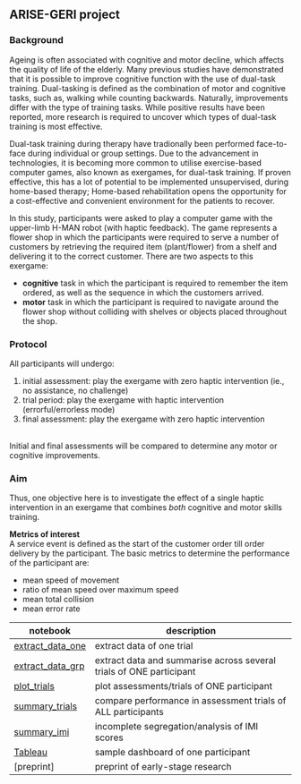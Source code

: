 ## ARISE-GERI project

### Background
Ageing is often associated with cognitive and motor decline, which affects the quality of life of the elderly. Many previous studies have demonstrated that it is possible to improve cognitive function with the use of dual-task training. Dual-tasking is defined as the combination of motor and cognitive tasks, such as, walking while counting backwards. Naturally, improvements differ with the type of training tasks. While positive results have been reported, more research is required to uncover which types of dual-task training is most effective. 

Dual-task training during therapy have tradionally been performed face-to-face during individual or group settings. Due to the advancement in technologies, it is becoming more common to utilise exercise-based computer games, also known as exergames, for dual-task training. If proven effective, this has a lot of potential to be implemented unsupervised, during home-based therapy; Home-based rehabilitation opens the opportunity for a cost-effective and convenient environment for the patients to recover. 

In this study, participants were asked to play a computer game with the upper-limb H-MAN robot (with haptic feedback). The game represents a flower shop in which the participants were required to serve a number of customers by retrieving the required item (plant/flower) from a shelf and delivering it to the correct customer. There are two aspects to this exergame:
- **cognitive** task in which the participant is required to remember the item ordered, as well as the sequence in which the customers arrived.
- **motor** task in which the participant is required to navigate around the flower shop without colliding with shelves or objects placed throughout the shop.

### Protocol
All participants will undergo:
1. initial assessment: play the exergame with zero haptic intervention (ie., no assistance, no challenge)
2. trial period: play the exergame with haptic intervention (errorful/errorless mode)
3. final assessment: play the exergame with zero haptic intervention

<br> Initial and final assessments will be compared to determine any motor or cognitive improvements. 

### Aim
Thus, one objective here is to investigate the effect of a single haptic intervention in an exergame that combines *both* cognitive and motor skills training. 

**Metrics of interest**
<br> A service event is defined as the start of the customer order till order delivery by the participant. The basic metrics to determine the performance of the participant are: 
- mean speed of movement 
- ratio of mean speed over maximum speed
- mean total collision
- mean error rate 


| notebook                | description |
|-------------------------|--------------|
| [extract_data_one](https://github.com/doscsy12/AC_projects/blob/main/GeCog/data_extract_one.ipynb)        | extract data of one trial        |
| [extract_data_grp](https://github.com/doscsy12/AC_projects/blob/main/GeCog/data_extract_grp.ipynb)        | extract data and summarise across several trials of ONE participant      |
|[plot_trials](https://github.com/doscsy12/AC_projects/blob/main/GeCog/plot_trials.ipynb) | plot assessments/trials of ONE participant | 
|[summary_trials](https://github.com/doscsy12/AC_projects/blob/main/GeCog/summary_trials.ipynb) | compare performance in assessment trials of ALL participants |
|[summary_imi](https://github.com/doscsy12/AC_projects/blob/main/GeCog/summary_imi.ipynb) | incomplete segregation/analysis of IMI scores | 
| [Tableau](https://public.tableau.com/app/profile/sook.yee/viz/Dataofparticipant9/Dashboard1)     | sample dashboard of one participant      |
| [preprint] | preprint of early-stage research    |

